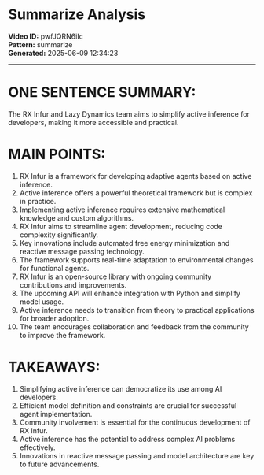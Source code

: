 # Summarize Analysis

**Video ID:** pwfJQRN6iIc  
**Pattern:** summarize  
**Generated:** 2025-06-09 12:34:23  

---

# ONE SENTENCE SUMMARY:
The RX Infur and Lazy Dynamics team aims to simplify active inference for developers, making it more accessible and practical.

# MAIN POINTS:
1. RX Infur is a framework for developing adaptive agents based on active inference.
2. Active inference offers a powerful theoretical framework but is complex in practice.
3. Implementing active inference requires extensive mathematical knowledge and custom algorithms.
4. RX Infur aims to streamline agent development, reducing code complexity significantly.
5. Key innovations include automated free energy minimization and reactive message passing technology.
6. The framework supports real-time adaptation to environmental changes for functional agents.
7. RX Infur is an open-source library with ongoing community contributions and improvements.
8. The upcoming API will enhance integration with Python and simplify model usage.
9. Active inference needs to transition from theory to practical applications for broader adoption.
10. The team encourages collaboration and feedback from the community to improve the framework.

# TAKEAWAYS:
1. Simplifying active inference can democratize its use among AI developers.
2. Efficient model definition and constraints are crucial for successful agent implementation.
3. Community involvement is essential for the continuous development of RX Infur.
4. Active inference has the potential to address complex AI problems effectively.
5. Innovations in reactive message passing and model architecture are key to future advancements.